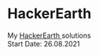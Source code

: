 # HackerEarth
My <a href="https://www.hackerearth.com/@yashitanamdeo/"> HackerEarth </a> solutions
<br>
Start Date: 26.08.2021
